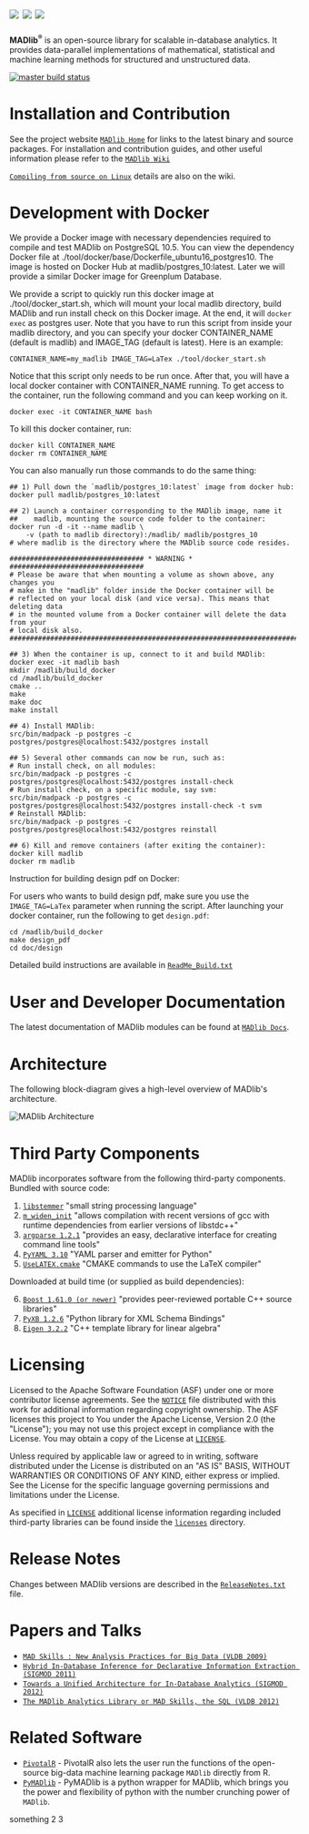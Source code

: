 ![](doc/imgs/magnetic-icon.png?raw=True) ![](doc/imgs/agile-icon.png?raw=True) ![](doc/imgs/deep-icon.png?raw=True)
=================================================
**MADlib<sup>&reg;</sup>** is an open-source library for scalable in-database analytics.
It provides data-parallel implementations of mathematical, statistical and
machine learning methods for structured and unstructured data.

[![master build status](https://builds.apache.org/buildStatus/icon?job=madlib-master-build&style=plastic)](https://builds.apache.org/job/madlib-master-build)


Installation and Contribution
==============================
See the project website  [`MADlib Home`](http://madlib.apache.org/) for links to the
latest binary and source packages. For installation and contribution guides,
and other useful information
please refer to the [`MADlib Wiki`](https://cwiki.apache.org/confluence/display/MADLIB/)

[`Compiling from source on Linux`](https://cwiki.apache.org/confluence/display/MADLIB/Installation+Guide#InstallationGuide-CompileFromSourceCompilingFromSource) details are
also on the wiki.


Development with Docker
=======================
We provide a Docker image with necessary dependencies required to compile and test MADlib on PostgreSQL 10.5. You can view the dependency Docker file at ./tool/docker/base/Dockerfile_ubuntu16_postgres10. The image is hosted on Docker Hub at madlib/postgres_10:latest. Later we will provide a similar Docker image for Greenplum Database.

We provide a script to quickly run this docker image at ./tool/docker_start.sh, which will mount your local madlib directory, build MADlib and run install check on this Docker image. At the end, it will `docker exec` as postgres user. Note that you have to run this script from inside your madlib directory, and you can specify your docker CONTAINER_NAME (default is madlib) and IMAGE_TAG (default is latest). Here is an example:

```
CONTAINER_NAME=my_madlib IMAGE_TAG=LaTex ./tool/docker_start.sh
```
Notice that this script only needs to be run once. After that, you will have a local docker container with CONTAINER_NAME running. To get access to the container, run the following command and you can keep working on it.

```
docker exec -it CONTAINER_NAME bash
```

To kill this docker container, run:

```
docker kill CONTAINER_NAME
docker rm CONTAINER_NAME
```

You can also manually run those commands to do the same thing:

```
## 1) Pull down the `madlib/postgres_10:latest` image from docker hub:
docker pull madlib/postgres_10:latest

## 2) Launch a container corresponding to the MADlib image, name it
##    madlib, mounting the source code folder to the container:
docker run -d -it --name madlib \
    -v (path to madlib directory):/madlib/ madlib/postgres_10
# where madlib is the directory where the MADlib source code resides.

################################# * WARNING * #################################
# Please be aware that when mounting a volume as shown above, any changes you
# make in the "madlib" folder inside the Docker container will be
# reflected on your local disk (and vice versa). This means that deleting data
# in the mounted volume from a Docker container will delete the data from your
# local disk also.
###############################################################################

## 3) When the container is up, connect to it and build MADlib:
docker exec -it madlib bash
mkdir /madlib/build_docker
cd /madlib/build_docker
cmake ..
make
make doc
make install

## 4) Install MADlib:
src/bin/madpack -p postgres -c postgres/postgres@localhost:5432/postgres install

## 5) Several other commands can now be run, such as:
# Run install check, on all modules:
src/bin/madpack -p postgres -c postgres/postgres@localhost:5432/postgres install-check
# Run install check, on a specific module, say svm:
src/bin/madpack -p postgres -c postgres/postgres@localhost:5432/postgres install-check -t svm
# Reinstall MADlib:
src/bin/madpack -p postgres -c postgres/postgres@localhost:5432/postgres reinstall

## 6) Kill and remove containers (after exiting the container):
docker kill madlib
docker rm madlib
```

Instruction for building design pdf on Docker:

For users who wants to build design pdf, make sure you use the `IMAGE_TAG=LaTex` parameter when running the script. After launching your docker container, run the following to get `design.pdf`:

```
cd /madlib/build_docker
make design_pdf
cd doc/design
```

Detailed build instructions are available in [`ReadMe_Build.txt`](ReadMe_Build.txt)

User and Developer Documentation
==================================
The latest documentation of MADlib modules can be found at [`MADlib
Docs`](http://madlib.apache.org/docs/latest/index.html).


Architecture
=============
The following block-diagram gives a high-level overview of MADlib's
architecture.


![MADlib Architecture](doc/imgs/architecture.png?raw=True)


Third Party Components
======================
MADlib incorporates software from the following third-party components.  Bundled with source code:

1. [`libstemmer`](http://snowballstem.org/) "small string processing language"
2. [`m_widen_init`](licenses/third_party/_M_widen_init.txt) "allows compilation with recent versions of gcc with runtime dependencies from earlier versions of libstdc++"
3. [`argparse 1.2.1`](http://code.google.com/p/argparse/) "provides an easy, declarative interface for creating command line tools"
4. [`PyYAML 3.10`](http://pyyaml.org/wiki/PyYAML) "YAML parser and emitter for Python"
5. [`UseLATEX.cmake`](https://github.com/kmorel/UseLATEX/blob/master/UseLATEX.cmake) "CMAKE commands to use the LaTeX compiler"

Downloaded at build time (or supplied as build dependencies):

6. [`Boost 1.61.0 (or newer)`](http://www.boost.org/) "provides peer-reviewed portable C++ source libraries"
7. [`PyXB 1.2.6`](http://pyxb.sourceforge.net/) "Python library for XML Schema Bindings"
8. [`Eigen 3.2.2`](http://eigen.tuxfamily.org/index.php?title=Main_Page) "C++ template library for linear algebra"

Licensing
==========
Licensed to the Apache Software Foundation (ASF) under one or more contributor license agreements. See the [`NOTICE`](NOTICE) file distributed with this work for additional information regarding copyright ownership. The ASF licenses this project to You under the Apache License, Version 2.0 (the "License"); you may not use this project except in compliance with the License. You may obtain a copy of the License at [`LICENSE`](LICENSE).

Unless required by applicable law or agreed to in writing, software distributed under the License is distributed on an "AS IS" BASIS, WITHOUT WARRANTIES OR CONDITIONS OF ANY KIND, either express or implied. See the License for the specific language governing permissions and limitations under the License.

As specified in [`LICENSE`](LICENSE) additional license information regarding included third-party libraries can be
found inside the [`licenses`](licenses) directory.

Release Notes
=============
Changes between MADlib versions are described in the
[`ReleaseNotes.txt`](RELEASE_NOTES) file.

Papers and Talks
=================
* [`MAD Skills : New Analysis Practices for Big Data (VLDB 2009)`](http://db.cs.berkeley.edu/papers/vldb09-madskills.pdf)
* [`Hybrid In-Database Inference for Declarative Information Extraction (SIGMOD 2011)`](https://amplab.cs.berkeley.edu/publication/hybrid-in-database-inference-for-declarative-information-extraction/)
* [`Towards a Unified Architecture for In-Database Analytics (SIGMOD 2012)`](http://www.cs.stanford.edu/~chrismre/papers/bismarck-full.pdf)
* [`The MADlib Analytics Library or MAD Skills, the SQL (VLDB 2012)`](http://www.eecs.berkeley.edu/Pubs/TechRpts/2012/EECS-2012-38.html)


Related Software
=================
* [`PivotalR`](https://github.com/pivotalsoftware/PivotalR) - PivotalR also
lets the user run the functions of the open-source big-data machine learning
package `MADlib` directly from R.
* [`PyMADlib`](https://github.com/pivotalsoftware/pymadlib) - PyMADlib is a python
wrapper for MADlib, which brings you the power and flexibility of python
with the number crunching power of `MADlib`.


something
2
3
